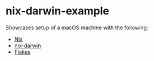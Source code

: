 # nix-darwin-example

Showcases setup of a macOS machine with the following:

- [Nix](https://nixos.org)
- [nix-darwin](https://github.com/LnL7/nix-darwin)
- [Flakes](https://nixos.wiki/wiki/Flakes)
